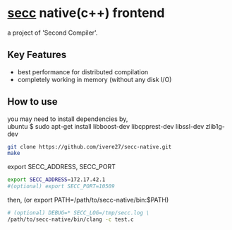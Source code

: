 # [secc](https://github.com/ivere27/secc) native(c++) frontend
a project of 'Second Compiler'.

## Key Features
- best performance for distributed compilation
- completely working in memory (without any disk I/O)

## How to use
you may need to install dependencies by,
<br>ubuntu $ sudo apt-get install libboost-dev libcpprest-dev libssl-dev zlib1g-dev
```sh
git clone https://github.com/ivere27/secc-native.git
make
```

export SECC_ADDRESS, SECC_PORT
```sh
export SECC_ADDRESS=172.17.42.1
#(optional) export SECC_PORT=10509
```

then, (or export PATH=/path/to/secc-native/bin:$PATH)
```sh
# (optional) DEBUG=* SECC_LOG=/tmp/secc.log \
/path/to/secc-native/bin/clang -c test.c
```
